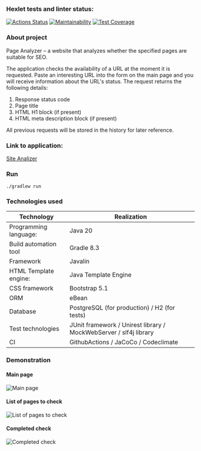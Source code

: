 ### Hexlet tests and linter status:
[![Actions Status](https://github.com/CyberXAndrew/java-project-72/workflows/hexlet-check/badge.svg)](https://github.com/CyberXAndrew/java-project-72/actions)
[![Maintainability](https://api.codeclimate.com/v1/badges/a8f9d81b86cd305b1b8d/maintainability)](https://codeclimate.com/github/CyberXAndrew/java-project-72/maintainability)
[![Test Coverage](https://api.codeclimate.com/v1/badges/a8f9d81b86cd305b1b8d/test_coverage)](https://codeclimate.com/github/CyberXAndrew/java-project-72/test_coverage)

### About project
Page Analyzer – a website that analyzes whether the specified pages are suitable for SEO.

The application checks the availability of a URL at the moment it is requested. 
Paste an interesting URL into the form on the main page and you will receive information about the URL's status.
The request returns the following details:
1. Response status code
2. Page title 
2. HTML H1 block (if present)
3. HTML meta description block (if present)

All previous requests will be stored in the history for later reference.

### Link to application:
[Site Analizer](https://siteanalizerproject.onrender.com)

### Run
```
./gradlew run
```

### Technologies used
| Technology                  | Realization                                                       |
|-----------------------|-------------------------------------------------------------------|
| Programming language: | Java 20                                                           |
| Build automation tool | Gradle 8.3                                                        |
| Framework             | Javalin                                                           |
| HTML Template engine: | Java Template Engine                                              |
| CSS framework         | Bootstrap 5.1                                                     |
| ORM                   | eBean                                                             |
| Database              | PostgreSQL (for production) / H2 (for tests)                      |
| Test technologies     | JUnit framework / Unirest library / MockWebServer / slf4j library |
| CI                    | GithubActions / JaCoCo / Codeclimate                              |

### Demonstration
#### Main page

![Main page](https://github.com/CyberXAndrew/java-project-72/app/src/main/resources/screenshots/01.png)

#### List of pages to check

![List of pages to check](https://github.com/CyberXAndrew/java-project-72/app/src/main/resources/screenshots/02.png)

#### Completed check

![Completed check](https://github.com/CyberXAndrew/java-project-72/app/src/main/resources/screenshots/03.png)

